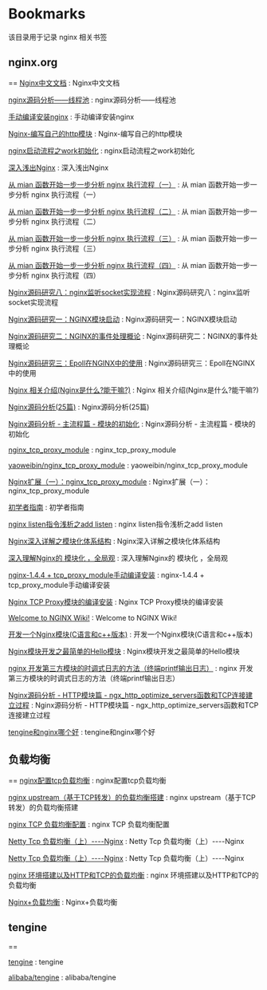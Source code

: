 # Bookmarks
该目录用于记录 nginx 相关书签

## nginx.org
==
[Nginx中文文档](http://www.nginx.cn/doc/index.html) : Nginx中文文档

[nginx源码分析——线程池](https://www.cnblogs.com/sxhlinux/p/6906490.html) : nginx源码分析——线程池

[手动编译安装nginx](https://www.cnblogs.com/luobiao320/p/7189934.html) : 手动编译安装nginx 

[Nginx-编写自己的http模块](https://blog.csdn.net/weixin_36816337/article/details/85175602) : Nginx-编写自己的http模块 

[nginx启动流程之work初始化](https://blog.csdn.net/apelife/article/details/53512988) : nginx启动流程之work初始化 

[深入浅出Nginx](https://www.cnblogs.com/workdsz/articles/9546653.html) : 深入浅出Nginx 

[从 mian 函数开始一步一步分析 nginx 执行流程（一）](https://www.cnblogs.com/zhuwbox/p/3983125.html) : 从 mian 函数开始一步一步分析 nginx 执行流程（一） 

[从 mian 函数开始一步一步分析 nginx 执行流程（二）](https://www.cnblogs.com/zhuwbox/p/3983440.html) : 从 mian 函数开始一步一步分析 nginx 执行流程（二） 

[从 mian 函数开始一步一步分析 nginx 执行流程（三）](https://www.cnblogs.com/zhuwbox/p/3985141.html) : 从 mian 函数开始一步一步分析 nginx 执行流程（三） 

[从 mian 函数开始一步一步分析 nginx 执行流程（四）](https://www.cnblogs.com/zhuwbox/p/3986856.html) : 从 mian 函数开始一步一步分析 nginx 执行流程（四） 

[Nginx源码研究八：nginx监听socket实现流程](https://www.cnblogs.com/yimuren/p/4485161.html) : Nginx源码研究八：nginx监听socket实现流程 

[Nginx源码研究一：NGINX模块启动](https://www.cnblogs.com/yimuren/p/4063164.html) : Nginx源码研究一：NGINX模块启动 

[Nginx源码研究二：NGINX的事件处理概论](https://www.cnblogs.com/yimuren/p/4088887.html) : Nginx源码研究二：NGINX的事件处理概论 

[Nginx源码研究三：Epoll在NGINX中的使用](https://www.cnblogs.com/yimuren/p/4105124.html) : Nginx源码研究三：Epoll在NGINX中的使用 

[Nginx 相关介绍(Nginx是什么?能干嘛?)](https://www.cnblogs.com/wcwnina/p/8728391.html) : Nginx 相关介绍(Nginx是什么?能干嘛?) 

[Nginx源码分析(25篇)](https://blog.csdn.net/yangyin007/article/details/82777086) : Nginx源码分析(25篇) 

[Nginx源码分析 - 主流程篇 - 模块的初始化](https://blog.csdn.net/initphp/article/details/51898955) : Nginx源码分析 - 主流程篇 - 模块的初始化 

[nginx_tcp_proxy_module](http://yaoweibin.github.io/nginx_tcp_proxy_module/) : nginx_tcp_proxy_module 

[yaoweibin/nginx_tcp_proxy_module](https://github.com/yaoweibin/nginx_tcp_proxy_module) : yaoweibin/nginx_tcp_proxy_module 

[Nginx扩展（一）：nginx_tcp_proxy_module](https://snowolf.iteye.com/blog/1770251) : Nginx扩展（一）：nginx_tcp_proxy_module 

[初学者指南](https://docshome.gitbooks.io/nginx-docs/content/%E4%BB%8B%E7%BB%8D/%E5%88%9D%E5%AD%A6%E8%80%85%E6%8C%87%E5%8D%97.html) : 初学者指南 

[nginx listen指令浅析之add listen](https://www.jianshu.com/p/2dac438dc375) : nginx listen指令浅析之add listen 

[Nginx深入详解之模块化体系结构](https://blog.csdn.net/zhangge3663/article/details/82913170) : Nginx深入详解之模块化体系结构 

[深入理解Nginx的 模块化 ，全局观](https://blog.csdn.net/coolpale/article/details/80078769) : 深入理解Nginx的 模块化 ，全局观 

[nginx-1.4.4 + tcp_proxy_module手动编译安装](https://www.cnblogs.com/littlehb/p/3451228.html) : nginx-1.4.4 + tcp_proxy_module手动编译安装 

[Nginx TCP Proxy模块的编译安装](https://www.cnblogs.com/suncoolcat/p/3283528.html) : Nginx TCP Proxy模块的编译安装 

[Welcome to NGINX Wiki!](https://www.nginx.com/resources/wiki/#listen) : Welcome to NGINX Wiki! 

[开发一个Nginx模块(C语言和c++版本)](https://blog.csdn.net/qq_18810607/article/details/79886076) : 开发一个Nginx模块(C语言和c++版本) 

[Nginx模块开发之最简单的Hello模块](https://blog.csdn.net/yasi_xi/article/details/40512137) : Nginx模块开发之最简单的Hello模块 

[nginx 开发第三方模块的时调式日志的方法（终端printf输出日志）](https://blog.csdn.net/chenxun_2010/article/details/79267928) : nginx 开发第三方模块的时调式日志的方法（终端printf输出日志） 

[Nginx源码分析 - HTTP模块篇 - ngx_http_optimize_servers函数和TCP连接建立过程](https://blog.csdn.net/initphp/article/details/53728970) : Nginx源码分析 - HTTP模块篇 - ngx_http_optimize_servers函数和TCP连接建立过程 

[tengine和nginx哪个好](https://www.php.cn/nginx/425709.html) : tengine和nginx哪个好 

## 负载均衡
==
[nginx配置tcp负载均衡](https://blog.csdn.net/xqnode/article/details/83114206) : nginx配置tcp负载均衡 

[nginx upstream（基于TCP转发）的负载均衡搭建](https://blog.51cto.com/11804445/2056706) : nginx upstream（基于TCP转发）的负载均衡搭建 

[nginx TCP 负载均衡配置](https://blog.csdn.net/wumingzcj/article/details/79422299) : nginx TCP 负载均衡配置 

[Netty Tcp 负载均衡（上）----Nginx](https://segmentfault.com/a/1190000014341742?utm_source=tag-newest) : Netty Tcp 负载均衡（上）----Nginx 

[Netty Tcp 负载均衡（上）----Nginx](https://segmentfault.com/a/1190000014341742) : Netty Tcp 负载均衡（上）----Nginx 

[nginx 环境搭建以及HTTP和TCP的负载均衡](https://blog.csdn.net/dandan2zhuzhu/article/details/80887077) : nginx 环境搭建以及HTTP和TCP的负载均衡 

[Nginx+负载均衡](https://www.jianshu.com/p/d479d79f825f) : Nginx+负载均衡 

## tengine
==

[tengine](http://tengine.taobao.org/) : tengine 

[alibaba/tengine](https://github.com/alibaba/tengine) : alibaba/tengine 
